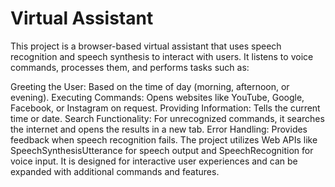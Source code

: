 # Virtual Assistant

This project is a browser-based virtual assistant that uses speech recognition and speech synthesis to interact with users. It listens to voice commands, processes them, and performs tasks such as:

Greeting the User: Based on the time of day (morning, afternoon, or evening).
Executing Commands: Opens websites like YouTube, Google, Facebook, or Instagram on request.
Providing Information: Tells the current time or date.
Search Functionality: For unrecognized commands, it searches the internet and opens the results in a new tab.
Error Handling: Provides feedback when speech recognition fails.
The project utilizes Web APIs like SpeechSynthesisUtterance for speech output and SpeechRecognition for voice input. It is designed for interactive user experiences and can be expanded with additional commands and features.
